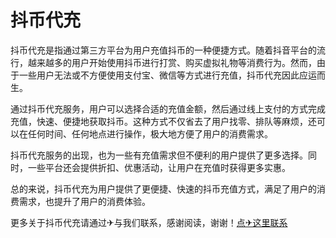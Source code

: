 # 抖币代充

抖币代充是指通过第三方平台为用户充值抖币的一种便捷方式。随着抖音平台的流行，越来越多的用户开始使用抖币进行打赏、购买虚拟礼物等消费行为。然而，由于一些用户无法或不方便使用支付宝、微信等方式进行充值，抖币代充因此应运而生。

通过抖币代充服务，用户可以选择合适的充值金额，然后通过线上支付的方式完成充值，快速、便捷地获取抖币。这种方式不仅省去了用户找零、排队等麻烦，还可以在任何时间、任何地点进行操作，极大地方便了用户的消费需求。

抖币代充服务的出现，也为一些有充值需求但不便利的用户提供了更多选择。同时，一些平台还会提供折扣、优惠活动，让用户在充值时获得更多实惠。

总的来说，抖币代充为用户提供了更便捷、快速的抖币充值方式，满足了用户的消费需求，也提升了用户的消费体验。

更多关于抖币代充请通过✈与我们联系，感谢阅读，谢谢！[点✈这里联系](https://bbs.k02.cc)